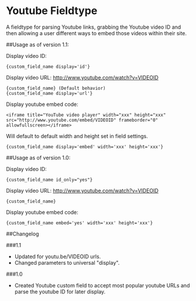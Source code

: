 # Youtube Fieldtype

A fieldtype for parsing Youtube links, grabbing the Youtube video ID and then allowing a user different ways to embed those videos within their site.

##Usage as of version 1.1:

Display video ID:

	{custom_field_name display='id'}

Display video URL: http://www.youtube.com/watch?v=VIDEOID

	{custom_field_name} (Default behavior)
	{custom_field_name display='url'}

Display youtube embed code:

	<iframe title="YouTube video player" width="xxx" height="xxx" src="http://www.youtube.com/embed/VIDEOID" frameborder="0" allowfullscreen></iframe>

Will default to default width and height set in field settings.

	{custom_field_name display='embed' width='xxx' height='xxx'}

##Usage as of version 1.0:

Display video ID:

	{custom_field_name id_only="yes"}

Display video URL: http://www.youtube.com/watch?v=VIDEOID

	{custom_field_name}

Display youtube embed code:

	{custom_field_name embed='yes' width='xxx' height='xxx'}

##Changelog

###1.1
- Updated for youtu.be/VIDEOID urls.
- Changed parameters to universal "display".

###1.0
- Created Youtube custom field to accept most popular youtube URLs and parse the youtube ID for later display.
